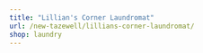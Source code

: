 ```yaml
---
title: "Lillian's Corner Laundromat"
url: /new-tazewell/lillians-corner-laundromat/
shop: laundry
---
```

